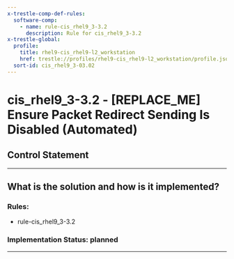 ```yaml
---
x-trestle-comp-def-rules:
  software-comp:
    - name: rule-cis_rhel9_3-3.2
      description: Rule for cis_rhel9_3-3.2
x-trestle-global:
  profile:
    title: rhel9-cis_rhel9-l2_workstation
    href: trestle://profiles/rhel9-cis_rhel9-l2_workstation/profile.json
  sort-id: cis_rhel9_3-03.02
---
```


# cis_rhel9_3-3.2 - \[REPLACE_ME\] Ensure Packet Redirect Sending Is Disabled (Automated)

## Control Statement

______________________________________________________________________

## What is the solution and how is it implemented?

<!-- For implementation status enter one of: implemented, partial, planned, alternative, not-applicable -->

<!-- Note that the list of rules under ### Rules: is read-only and changes will not be captured after assembly to JSON -->

<!-- Add control implementation description here for control: cis_rhel9_3-3.2 -->

### Rules:

  - rule-cis_rhel9_3-3.2

### Implementation Status: planned

______________________________________________________________________
